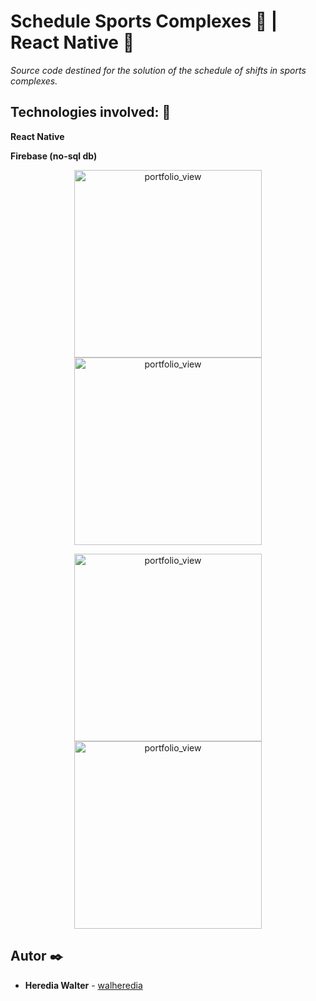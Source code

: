 # Schedule Sports Complexes :calendar: | React Native :iphone:
_Source code destined for the solution of the schedule of shifts in sports complexes._
## Technologies involved: 🔧
**React Native**

**Firebase (no-sql db)**
      
<p align="center">      
     <img width="300" alt="portfolio_view" src="https://user-images.githubusercontent.com/4697951/119373406-c451b880-bc8e-11eb-9c75-85443c056c3b.jpeg">
     <img width="300" alt="portfolio_view" src="https://user-images.githubusercontent.com/4697951/119373414-c61b7c00-bc8e-11eb-859d-1c452b300621.jpeg">
</p>
<p align="center">      
     <img width="300" alt="portfolio_view" src="https://user-images.githubusercontent.com/4697951/119373416-c7e53f80-bc8e-11eb-99ff-cd4535c5ae26.jpeg">
     <img width="300" alt="portfolio_view" src="https://user-images.githubusercontent.com/4697951/119373422-c9166c80-bc8e-11eb-8efa-1af8da2529dd.jpeg">
</p>

## Autor ✒️
* **Heredia Walter** - [walheredia](https://github.com/walheredia)

